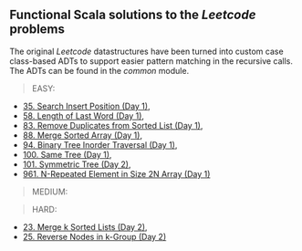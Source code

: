 ## Functional Scala solutions to the *Leetcode* problems

The original *Leetcode* datastructures have been turned into custom case class-based ADTs to support easier pattern matching in the recursive calls. The ADTs can be found in the *common* module.

> EASY:
- [35. Search Insert Position (Day 1)](https://leetcode.com/problems/search-insert-position/),
- [58. Length of Last Word (Day 1)](https://leetcode.com/problems/length-of-last-word/),
- [83. Remove Duplicates from Sorted List (Day 1)](https://leetcode.com/problems/remove-duplicates-from-sorted-list/),
- [88. Merge Sorted Array (Day 1)](https://leetcode.com/problems/merge-sorted-array/),
- [94. Binary Tree Inorder Traversal (Day 1)](https://leetcode.com/problems/binary-tree-inorder-traversal/),
- [100. Same Tree (Day 1)](https://leetcode.com/problems/same-tree/),
- [101. Symmetric Tree (Day 2)](https://leetcode.com/problems/symmetric-tree/),
- [961. N-Repeated Element in Size 2N Array (Day 1)](https://leetcode.com/problems/n-repeated-element-in-size-2n-array/)

> MEDIUM:

> HARD:
- [23. Merge k Sorted Lists (Day 2)](https://leetcode.com/problems/merge-k-sorted-lists/),
- [25. Reverse Nodes in k-Group (Day 2)](https://leetcode.com/problems/reverse-nodes-in-k-group/)
